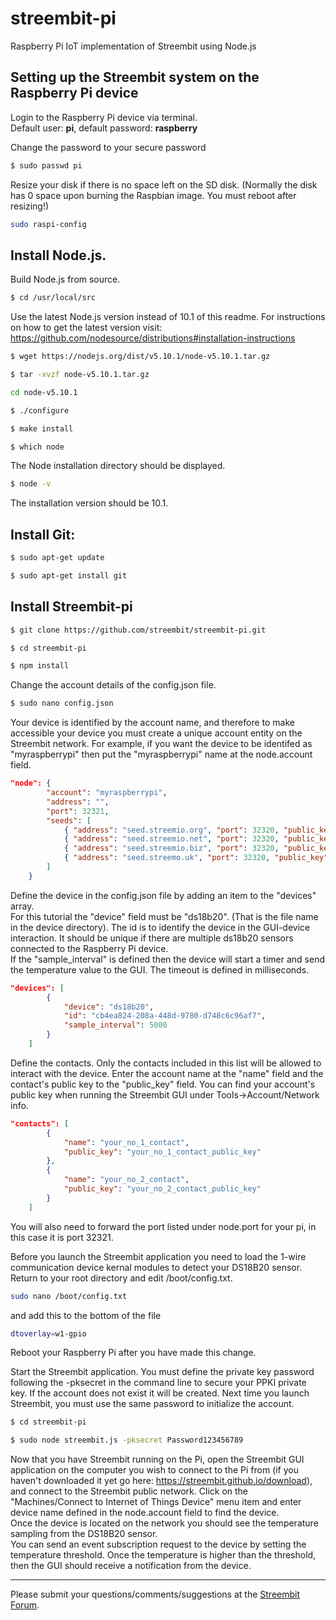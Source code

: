# streembit-pi
Raspberry Pi IoT implementation of Streembit using Node.js 

Setting up the Streembit system on the Raspberry Pi device
----------------------------------------------------------

Login to the Raspberry Pi device via terminal.   
Default user: **pi**, default password: **raspberry**

Change the password to your secure password

```bash
$ sudo passwd pi
```

Resize your disk if there is no space left on the SD disk. (Normally the disk has 0 space upon burning the Raspbian image. You must reboot after resizing!)

```bash
sudo raspi-config
```


Install Node.js.
---------------

Build Node.js from source.

```bash
$ cd /usr/local/src   
```

Use the latest Node.js version instead of 10.1 of this readme. For instructions on how to get the latest version visit: https://github.com/nodesource/distributions#installation-instructions

```bash
$ wget https://nodejs.org/dist/v5.10.1/node-v5.10.1.tar.gz
```

```bash
$ tar -xvzf node-v5.10.1.tar.gz
```

```bash
cd node-v5.10.1
```

```bash
$ ./configure
```

```bash
$ make install
```

```bash
$ which node
```

The Node installation directory should be displayed.

```bash
$ node -v
```

The installation version should be 10.1.

Install Git:
---------------

```bash
$ sudo apt-get update
```

```bash
$ sudo apt-get install git
```

Install Streembit-pi
---------------

```bash
$ git clone https://github.com/streembit/streembit-pi.git
```

```bash
$ cd streembit-pi
```

```bash
$ npm install
```

Change the account details of the config.json file.

```bash
$ sudo nano config.json
```

Your device is identified by the account name, and therefore to make accessible your device 
you must create a unique account entity on the Streembit network. For example, if you want the device to be identifed as "myraspberrypi" then
put the "myraspberrypi" name at the node.account field.

```json
"node": {
        "account": "myraspberrypi",
        "address": "",
        "port": 32321,
        "seeds": [
            { "address": "seed.streemio.org", "port": 32320, "public_key": "033b726f5ff2fc02a009ab2ef0844b807372af4b13d1236c2df9752de1ee93f5fa" },
            { "address": "seed.streemio.net", "port": 32320, "public_key": "033d92278f9440c8b4061dddf862f5e224d0ff312e642edfa2c93c86671442609f" },
            { "address": "seed.streemio.biz", "port": 32320, "public_key": "026f2303d7932ed86bf21b7150bcd45024f3926d37b615798855994b6b53e8b81b" },
            { "address": "seed.streemo.uk", "port": 32320, "public_key": "035f4881a0c7d50af6fcf7cc40c3eab60c382bf7f8cd83cd2a3ff5064afd893c70" }
        ]
    }
```

Define the device in the config.json file by adding an item to the "devices" array.  
For this tutorial the "device" field must be "ds18b20". (That is the file name in the device directory).
The id is to identify the device in the GUI-device interaction. It should be unique if there are multiple ds18b20 sensors connected to the Raspberry Pi device.    
If the "sample_interval" is defined then the device will start a timer and send the temperature value to the GUI. The timeout is defined in milliseconds.

```json
"devices": [
        {
            "device": "ds18b20",
            "id": "cb4ea824-208a-448d-9780-d748c6c96af7",
            "sample_interval": 5000
        }
    ]
```

Define the contacts. Only the contacts included in this list will be allowed to interact with the device. Enter the account name at the "name" field and the contact's public key to the "public_key" field. You can find your account's public key when running the Streembit GUI under Tools->Account/Network info. 

```json
"contacts": [
        {
            "name": "your_no_1_contact",
            "public_key": "your_no_1_contact_public_key"
        },
        {
            "name": "your_no_2_contact",
            "public_key": "your_no_2_contact_public_key"
        }
    ]
```

You will also need to forward the port listed under node.port for your pi, in this case it is port 32321.

Before you launch the Streembit application you need to load the 1-wire communication device kernal modules to detect your DS18B20 sensor. Return to your root directory and edit /boot/config.txt.

```bash
sudo nano /boot/config.txt
```

and add this to the bottom of the file

```bash
dtoverlay=w1-gpio
```

Reboot your Raspberry Pi after you have made this change. 

Start the Streembit application. You must define the private key password following the -pksecret in the command line to secure your PPKI private key. 
If the account does not exist it will be created. Next time you launch Streembit, you must use the same password to initialize the account.

```bash
$ cd streembit-pi
```

```bash
$ sudo node streembit.js -pksecret Password123456789
```

Now that you have Streembit running on the Pi, open the Streembit GUI application on the computer you wish to connect to the Pi from (if you haven't downloaded it yet go here: https://streembit.github.io/download), and connect to the Streembit public network. Click on the "Machines/Connect to Internet of Things Device" menu item and enter device name defined in the node.account field to find the device.    
Once the device is located on the network you should see the temperature sampling from the DS18B20 sensor.   
You can send an event subscription request to the device by setting the temperature threshold. Once the temperature is higher than the threshold, then the GUI should receive a notification from the device.

---------

Please submit your questions/comments/suggestions at the [Streembit Forum](https://gitter.im/streembit).







